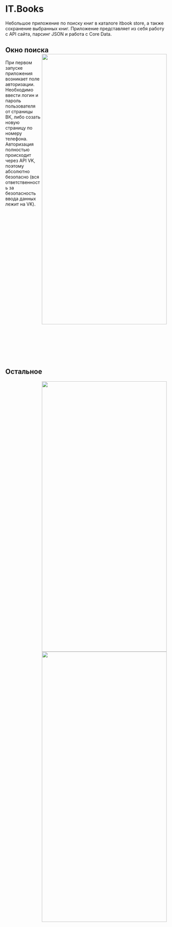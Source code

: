 # IT.Books

Небольшое приложение по поиску книг в каталоге itbook store, а также сохранение выбранных книг. Приложение представляет из себя работу с API сайта, парсинг JSON и работа с Core Data.

<h2>Окно поиска
<a><img src="https://user-images.githubusercontent.com/45755611/138148460-f2b8a0bf-9b4d-48dd-94f3-f4d89bc833df.png" align="right" height="844" width="390" ></a></h2>
При первом запуске приложения возникает поле авторизации. Необходимо ввести логин и пароль пользователя от страницы ВК, либо созать новую страницу по номеру телефона. Авторизация полностью происходит через API VK, поэтому абсолютно безопасно (вся ответственность за безопасность ввода данных лежит на VK).

<br><br><br><br><br><br><br><br><br><br><br><br><br><br><br><br><br><br><br><br><br><br><br><br><br><br><br>
<h2> Остальное</h2>

<a><img src="https://user-images.githubusercontent.com/45755611/138148483-cb0e1bcb-02db-423b-81a5-497ba6392077.png" align="right" height="844" width="390" ></a></h2>
<a><img src="https://user-images.githubusercontent.com/45755611/138148679-004a4a3e-cd41-49c4-ad25-5ea82661f785.png" align="right" height="844" width="390" ></a></h2>
